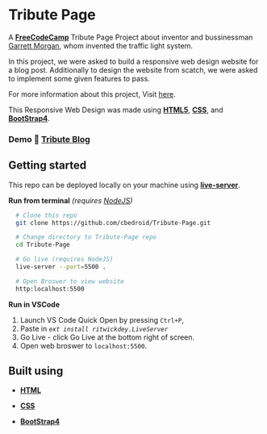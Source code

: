 # Tribute Page

A [**FreeCodeCamp**](https://freecodecamp.org)
Tribute Page Project about inventor and bussinessman [Garrett Morgan](https://en.wikipedia.org/wiki/Garrett_Morgan), whom invented the traffic light system.

In this project, we were asked to build a responsive web design website for a blog post. Additionally to design the website from scatch, we were asked to implement some given features to pass.

For more information about this project, Visit [here][project-doc].

This Responsive Web Design was made using [**HTML5**][html],
[**CSS**][css], and [**BootStrap4**][bootstrap].

### Demo :rocket: [Tribute Blog][githubpage]

## Getting started

This repo can be deployed locally on your machine using [**live-server**][live-server].

**Run from terminal** _(requires [NodeJS](https://nodejs.org/en/download/))_

```bash
  # Clone this repo
  git clone https://github.com/cbedroid/Tribute-Page.git

  # Change directory to Tribute-Page repo
  cd Tribute-Page

  # Go live (requires NodeJS)
  live-server --port=5500 .

  # Open Broswer to view website
  http:localhost:5500
```

**Run in VSCode**

1.  Launch VS Code Quick Open by pressing `Ctrl+P`,
2.  Paste in _`ext install ritwickdey.LiveServer`_
3.  Go Live - click Go Live at the bottom right of screen.
4.  Open web broswer to `localhost:5500`.

## Built using

- [**HTML**][html]

- [**CSS**][css]

- [**BootStrap4**][bootstrap]

[githubpage]: https://cbedroid.github.io/Tribute-Page/
[project-doc]: https://www.freecodecamp.org/learn/responsive-web-design/responsive-web-design-projects/build-a-tribute-page
[link-author]: https://twitter.com/cbedroid
[html]: https://developer.mozilla.org/es/docs/HTML/HTML5
[css]: https://developer.mozilla.org/en-US/docs/Glossary/CSS
[bootstrap]: https://getbootstrap.com/
[live-server]: https://www.npmjs.com/package/live-server
